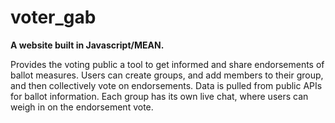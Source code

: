 # voter_gab

<b>A website built in Javascript/MEAN.</b>

Provides the voting public a tool to get informed and share endorsements of ballot measures.  Users can create groups, and add members to their group, and then collectively vote on endorsements.  Data is pulled from public APIs for ballot information.  Each group has its own live chat, where users can weigh in on the endorsement vote.
